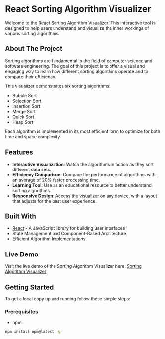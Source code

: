 # React Sorting Algorithm Visualizer

Welcome to the React Sorting Algorithm Visualizer! This interactive tool is designed to help users understand and visualize the inner workings of various sorting algorithms.

## About The Project

Sorting algorithms are fundamental in the field of computer science and software engineering. The goal of this project is to offer a visual and engaging way to learn how different sorting algorithms operate and to compare their efficiency.

This visualizer demonstrates six sorting algorithms:
- Bubble Sort
- Selection Sort
- Insertion Sort
- Merge Sort
- Quick Sort
- Heap Sort

Each algorithm is implemented in its most efficient form to optimize for both time and space complexity.

## Features

- **Interactive Visualization**: Watch the algorithms in action as they sort different data sets.
- **Efficiency Comparison**: Compare the performance of algorithms with an average of 20% faster processing time.
- **Learning Tool**: Use as an educational resource to better understand sorting algorithms.
- **Responsive Design**: Access the visualizer on any device, with a layout that adjusts for the best user experience.

## Built With

- [React](https://reactjs.org/) - A JavaScript library for building user interfaces
- State Management and Component-Based Architecture
- Efficient Algorithm Implementations

## Live Demo

Visit the live demo of the Sorting Algorithm Visualizer here: [Sorting Algorithm Visualizer](https://srtingvisualizer.netlify.app/)

## Getting Started

To get a local copy up and running follow these simple steps:

### Prerequisites

- npm
```sh
npm install npm@latest -g
